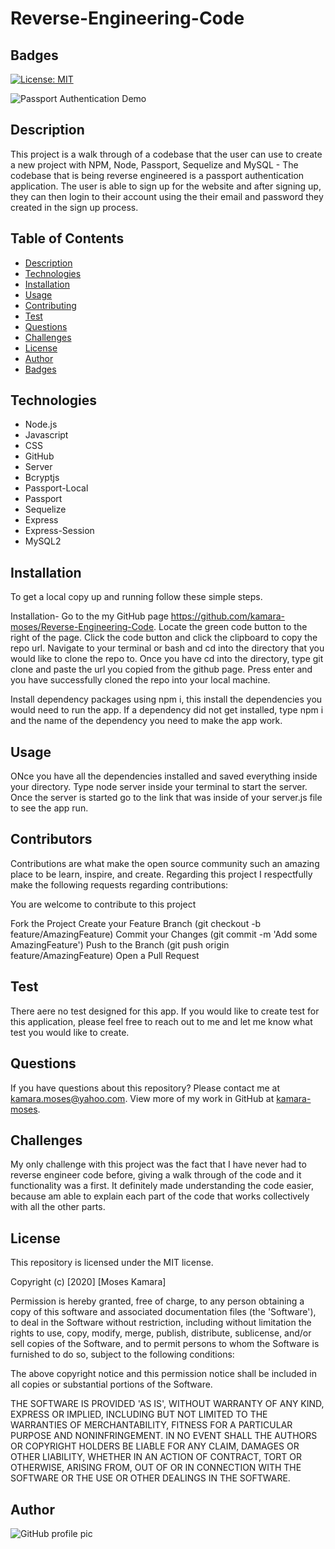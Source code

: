 # Reverse-Engineering-Code

## Badges
[![License: MIT](https://img.shields.io/badge/License-MIT-yellow.svg)](https://opensource.org/licenses/MIT)

![Passport Authentication Demo]()

## Description
This project is a walk through of a codebase that the user can use to create a new project with NPM, Node, Passport, Sequelize and MySQL
    - The codebase that is being reverse engineered is a passport authentication application. The user is able to sign up for the website and after signing up, they can then login to their account using the their email and password they created in the sign up process.

## Table of Contents
* [Description](#description)
* [Technologies](#technologies)
* [Installation](#installation)
* [Usage](#usage)
* [Contributing](#contributing)
* [Test](#test)
* [Questions](#questions)
* [Challenges](#challenges)
* [License](#license)
* [Author](#Author)
* [Badges](#badges)

## Technologies
* Node.js
* Javascript
* CSS
* GitHub
* Server
* Bcryptjs
* Passport-Local
* Passport
* Sequelize
* Express
* Express-Session
*  MySQL2

## Installation
To get a local copy up and running follow these simple steps.

Installation- Go to the my GitHub page https://github.com/kamara-moses/Reverse-Engineering-Code. Locate the green code button to the right of the page. Click the code button and click the clipboard to copy the repo url. Navigate to your terminal or bash and cd into the directory that you would like to clone the repo to. Once you have cd into the directory, type git clone and paste the url you copied from the github page. Press enter and you have successfully cloned the repo into your local machine.

 Install dependency packages using npm i, this install the dependencies you would need to run the app. If a dependency did not get installed, type npm i and the name of the dependency you need to make the app work. 


## Usage
ONce you have all the dependencies installed and saved everything inside your directory. Type node server inside your terminal to start the server. Once the server is started go to the link that was inside of your server.js file to see the app run.

## Contributors
Contributions are what make the open source community such an amazing place to be learn, inspire, and create. Regarding this project I respectfully make the following requests regarding contributions:

You are welcome to contribute to this project

Fork the Project Create your Feature Branch (git checkout -b feature/AmazingFeature) Commit your Changes (git commit -m 'Add some AmazingFeature') Push to the Branch (git push origin feature/AmazingFeature) Open a Pull Request

## Test
There aere no test designed for this app. If you would like to create test for this application, please feel free to reach out to me and let me know what test you would like to create.

## Questions
If you have questions about this repository? Please contact me at [kamara.moses@yahoo.com](mailto:kamara.moses@yahoo.com). View more of my work in GitHub at [kamara-moses](https://github.com/kamara-moses).

## Challenges
My only challenge with this project was the fact that I have never had to reverse engineer code before, giving a walk through of the code and it functionality was a first. It definitely made understanding the code easier, because am able to explain each part of the code that works collectively with all the other parts.

## License
This repository is licensed under the MIT license.

Copyright (c) [2020] [Moses Kamara]

Permission is hereby granted, free of charge, to any person obtaining a copy of this software and associated documentation files (the 'Software'), to deal in the Software without restriction, including without limitation the rights to use, copy, modify, merge, publish, distribute, sublicense, and/or sell copies of the Software, and to permit persons to whom the Software is furnished to do so, subject to the following conditions:

The above copyright notice and this permission notice shall be included in all copies or substantial portions of the Software.

THE SOFTWARE IS PROVIDED 'AS IS', WITHOUT WARRANTY OF ANY KIND, EXPRESS OR IMPLIED, INCLUDING BUT NOT LIMITED TO THE WARRANTIES OF MERCHANTABILITY, FITNESS FOR A PARTICULAR PURPOSE AND NONINFRINGEMENT. IN NO EVENT SHALL THE AUTHORS OR COPYRIGHT HOLDERS BE LIABLE FOR ANY CLAIM, DAMAGES OR OTHER LIABILITY, WHETHER IN AN ACTION OF CONTRACT, TORT OR OTHERWISE, ARISING FROM, OUT OF OR IN CONNECTION WITH THE SOFTWARE OR THE USE OR OTHER DEALINGS IN THE SOFTWARE.

## Author 
![GitHub profile pic](https://avatars3.githubusercontent.com/u/65128951?v=4)

